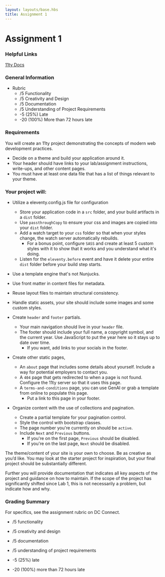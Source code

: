 ```yaml
---
layout: layouts/base.hbs
title: Assignment 1
---
```


# Assignment 1


<div class="container">

### Helpful Links

[11ty Docs](https://www.11ty.dev/docs/)

### General Information

-   Rubric
    -   /5 Functionality
    -   /5 Creativity and Design
    -   /5 Documentation
    -   /5 Understanding of Project Requirements
    -   -5 (25%) Late
    -   -20 (100%) More than 72 hours late


### Requirements

You will create an 11ty project demonstrating the concepts of modern web development practices.

-   Decide on a theme and build your application around it.
-   Your header should have links to your lab/assignment instructions, write-ups, and other content pages.
-   You must have at least one data file that has a list of things relevant to your theme.

### Your project will:

-   Utilize a eleventy.config.js file for configuration
    -   Store your application code in a `src` folder, and your build artifacts in a `dist` folder.
    -   Use `passthroughCopy` to ensure your css and images are copied into your `dist` folder.
    -   Add a watch target to your `css` folder so that when your styles change, the watch server automatically rebuilds.
        -   For a bonus point, configure `SASS` and create at least 5 custom styles with it to show that it works and you understand what it's doing.
    -   Listen for the `eleventy.before` event and have it delete your entire `dist` folder before your build step starts.

-   Use a template engine that's not Nunjucks.
-   Use front matter in content files for metadata.
-   Reuse layout files to maintain structural consistency.
-   Handle static assets, your site should include some images and some custom styles.
-   Create `header` and `footer` partials.
    -   Your main navigation should live in your `header` file.
    -   The footer should include your full name, a copyright symbol, and the current year.  Use JavaScript to put the year here so it stays up to date over time.
        -   If you want, add links to your socials in the footer.
-   Create other static pages, 
    -   An `about` page that includes some details about yourself.  Include a way for potential employers to contact you.
    -   A `404` page that gets redirected to when a page is not found.  Configure the 11ty server so that it uses this page.
    -   A `terms-and-conditions` page, you can use GenAI or grab a template from online to populate this page.
        -   Put a link to this page in your footer.

-   Organize content with the use of collections and pagination.
    -   Create a partial template for your pagination control.
    -   Style the control with bootstrap classes.
    -   The page number you're currently on should be `active`.
    -   Include `Next` and `Previous` buttons.
        -   If you're on the first page, `Previous` should be disabled.
        -   If you're on the last page, `Next` should be disabled.


The theme/content of your site is your own to choose.  Be as creative as you’d like.  You may look at the starter project for inspiration, but your final project should be substantially different.

Further you will provide documentation that indicates all key aspects of the project and guidance on how to maintain. If the scope of the project has significantly shifted since Lab 1, this is not necessarily a problem, but indicate how and why.

### Grading Summary

For specifics, see the assignment rubric on DC Connect.

-   /5 functionality
-   /5 creativity and design
-   /5 documentation
-   /5 understanding of project requirements

-   -5 (25%) late
-   -20 (100%) more than 72 hours late

</div>